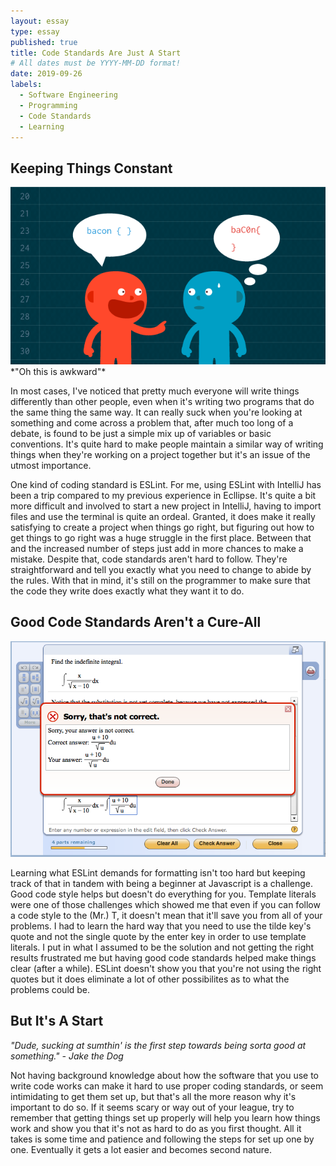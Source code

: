 ```yaml
---
layout: essay
type: essay
published: true
title: Code Standards Are Just A Start
# All dates must be YYYY-MM-DD format!
date: 2019-09-26
labels:
  - Software Engineering
  - Programming
  - Code Standards
  - Learning
---
```


## Keeping Things Constant

<img class="ui medium left spaced image" src="../images/codestyle.png">
*"Oh this is awkward"*

In most cases, I've noticed that pretty much everyone will write things differently than other people, even when it's writing two programs that do the same thing the same way. It can really suck when you're looking at something and come across a problem that, after much too long of a debate, is found to be just a simple mix up of variables or basic conventions. It's quite hard to make people maintain a similar way of writing things when they're working on a project together but it's an issue of the utmost importance.

One kind of coding standard is ESLint. For me, using ESLint with IntelliJ has been a trip compared to my previous experience in Ecllipse. It's quite a bit more difficult and involved to start a new project in IntelliJ, having to import files and use the terminal is quite an ordeal. Granted, it does make it really satisfying to create a project when things go right, but figuring out how to get things to go right was a huge struggle in the first place. Between that and the increased number of steps just add in more chances to make a mistake. Despite that, code standards aren't hard to follow. They're straightforward and tell you exactly what you need to change to abide by the rules. With that in mind, it's still on the programmer to make sure that the code they write does exactly what they want it to do.

## Good Code Standards Aren't a Cure-All

<img class="ui medium right floated rounded image" src="../images/wrong_answer.png">

Learning what ESLint demands for formatting isn't too hard but keeping track of that in tandem with being a beginner at Javascript is a challenge. Good code style helps but doesn't do everything for you. Template literals were one of those challenges which showed me that even if you can follow a code style to the (Mr.) T, it doesn't mean that it'll save you from all of your problems. I had to learn the hard way that you need to use the tilde key's quote and not the single quote by the enter key in order to use template literals. I put in what I assumed to be the solution and not getting the right results frustrated me but having good code standards helped make things clear (after a while). ESLint doesn't show you that you're not using the right quotes but it does eliminate a lot of other possibilites as to what the problems could be.

## But It's A Start
*"Dude, sucking at sumthin' is the first step towards being sorta good at something." - Jake the Dog*

Not having background knowledge about how the software that you use to write code works can make it hard to use proper coding standards, or seem intimidating to get them set up, but that's all the more reason why it's important to do so. If it seems scary or way out of your league, try to remember that getting things set up properly will help you learn how things work and show you that it's not as hard to do as you first thought. All it takes is some time and patience and following the steps for set up one by one. Eventually it gets a lot easier and becomes second nature.


